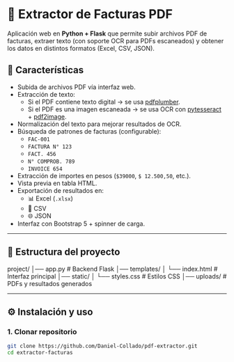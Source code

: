 # 🧾 Extractor de Facturas PDF

Aplicación web en **Python + Flask** que permite subir archivos PDF de facturas, extraer texto (con soporte OCR para PDFs escaneados) y obtener los datos en distintos formatos (Excel, CSV, JSON).

## 🚀 Características

- Subida de archivos PDF vía interfaz web.
- Extracción de texto:
  - Si el PDF contiene texto digital → se usa [pdfplumber](https://github.com/jsvine/pdfplumber).
  - Si el PDF es una imagen escaneada → se usa OCR con [pytesseract](https://github.com/madmaze/pytesseract) + [pdf2image](https://github.com/Belval/pdf2image).
- Normalización del texto para mejorar resultados de OCR.
- Búsqueda de patrones de facturas (configurable):
  - `FAC-001`
  - `FACTURA N° 123`
  - `FACT. 456`
  - `N° COMPROB. 789`
  - `INVOICE 654`
- Extracción de importes en pesos (`$39000`, `$ 12.500,50`, etc.).
- Vista previa en tabla HTML.
- Exportación de resultados en:
  - 📊 Excel (`.xlsx`)
  - 📄 CSV
  - 🌐 JSON
- Interfaz con Bootstrap 5 + spinner de carga.

---

## 📂 Estructura del proyecto

project/
│── app.py # Backend Flask
│── templates/
│ └── index.html # Interfaz principal
│── static/
│ └── styles.css # Estilos CSS
│── uploads/ # PDFs y resultados generados


---

## ⚙️ Instalación y uso

### 1. Clonar repositorio
```bash
git clone https://github.com/Daniel-Collado/pdf-extractor.git
cd extractor-facturas

